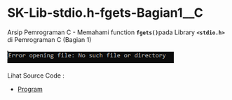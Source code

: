 # SK-Lib-stdio.h-fgets-Bagian1__C
Arsip Pemrograman C - Memahami function <code><b>fgets()</b></code>pada Library <code><b>&lt;stdio.h></b></code> di Pemrograman C (Bagian 1)<br><br>
<img src="https://github.com/RizkyKhapidsyah/SK-Lib-stdio.h-fgets-Bagian1__C/blob/master/SK-Lib-stdio.h-fgets-Bagian1__C/x64/result/001.PNG"><br><br>
Lihat Source Code : <br>
- <a href="https://github.com/RizkyKhapidsyah/SK-Lib-stdio.h-fgets-Bagian1__C/blob/master/SK-Lib-stdio.h-fgets-Bagian1__C/Source.c">Program</a>
